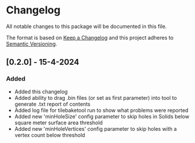 # Changelog

All notable changes to this package will be documented in this file.

The format is based on [Keep a Changelog](http://keepachangelog.com/en/1.0.0/)
and this project adheres to [Semantic Versioning](http://semver.org/spec/v2.0.0.html).

## [0.2.0] - 15-4-2024

### Added

- Added this changelog
- Added ability to drag .bin files (or set as first parameter) into tool to generate .txt report of contents
- Added log file for tilebaketool run to show what problems were reported
- Added new 'minHoleSize' config parameter to skip holes in Solids below square meter surface area threshold
- Added new 'minHoleVertices' config parameter to skip holes with a vertex count below threshold
